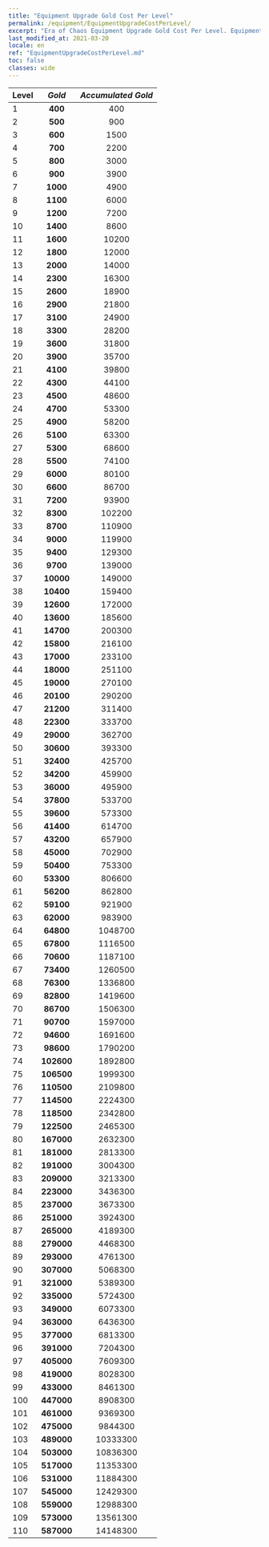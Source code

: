 ```yaml
---
title: "Equipment Upgrade Gold Cost Per Level"
permalink: /equipment/EquipmentUpgradeCostPerLevel/
excerpt: "Era of Chaos Equipment Upgrade Gold Cost Per Level. Equipment Upgrade Gold Cost Per Level"
last_modified_at: 2021-03-20
locale: en
ref: "EquipmentUpgradeCostPerLevel.md"
toc: false
classes: wide
---
```


  |          Level      | <i class="fas fa-coins"/> Gold | <i class="fas fa-coins"/> Accumulated Gold |
  |:--------------------|:---------:|:---------:|
  | 1 | **400** | 400 |
  | 2 | **500** | 900 |
  | 3 | **600** | 1500 |
  | 4 | **700** | 2200 |
  | 5 | **800** | 3000 |
  | 6 | **900** | 3900 |
  | 7 | **1000** | 4900 |
  | 8 | **1100** | 6000 |
  | 9 | **1200** | 7200 |
  | 10 | **1400** | 8600 |
  | 11 | **1600** | 10200 |
  | 12 | **1800** | 12000 |
  | 13 | **2000** | 14000 |
  | 14 | **2300** | 16300 |
  | 15 | **2600** | 18900 |
  | 16 | **2900** | 21800 |
  | 17 | **3100** | 24900 |
  | 18 | **3300** | 28200 |
  | 19 | **3600** | 31800 |
  | 20 | **3900** | 35700 |
  | 21 | **4100** | 39800 |
  | 22 | **4300** | 44100 |
  | 23 | **4500** | 48600 |
  | 24 | **4700** | 53300 |
  | 25 | **4900** | 58200 |
  | 26 | **5100** | 63300 |
  | 27 | **5300** | 68600 |
  | 28 | **5500** | 74100 |
  | 29 | **6000** | 80100 |
  | 30 | **6600** | 86700 |
  | 31 | **7200** | 93900 |
  | 32 | **8300** | 102200 |
  | 33 | **8700** | 110900 |
  | 34 | **9000** | 119900 |
  | 35 | **9400** | 129300 |
  | 36 | **9700** | 139000 |
  | 37 | **10000** | 149000 |
  | 38 | **10400** | 159400 |
  | 39 | **12600** | 172000 |
  | 40 | **13600** | 185600 |
  | 41 | **14700** | 200300 |
  | 42 | **15800** | 216100 |
  | 43 | **17000** | 233100 |
  | 44 | **18000** | 251100 |
  | 45 | **19000** | 270100 |
  | 46 | **20100** | 290200 |
  | 47 | **21200** | 311400 |
  | 48 | **22300** | 333700 |
  | 49 | **29000** | 362700 |
  | 50 | **30600** | 393300 |
  | 51 | **32400** | 425700 |
  | 52 | **34200** | 459900 |
  | 53 | **36000** | 495900 |
  | 54 | **37800** | 533700 |
  | 55 | **39600** | 573300 |
  | 56 | **41400** | 614700 |
  | 57 | **43200** | 657900 |
  | 58 | **45000** | 702900 |
  | 59 | **50400** | 753300 |
  | 60 | **53300** | 806600 |
  | 61 | **56200** | 862800 |
  | 62 | **59100** | 921900 |
  | 63 | **62000** | 983900 |
  | 64 | **64800** | 1048700 |
  | 65 | **67800** | 1116500 |
  | 66 | **70600** | 1187100 |
  | 67 | **73400** | 1260500 |
  | 68 | **76300** | 1336800 |
  | 69 | **82800** | 1419600 |
  | 70 | **86700** | 1506300 |
  | 71 | **90700** | 1597000 |
  | 72 | **94600** | 1691600 |
  | 73 | **98600** | 1790200 |
  | 74 | **102600** | 1892800 |
  | 75 | **106500** | 1999300 |
  | 76 | **110500** | 2109800 |
  | 77 | **114500** | 2224300 |
  | 78 | **118500** | 2342800 |
  | 79 | **122500** | 2465300 |
  | 80 | **167000** | 2632300 |
  | 81 | **181000** | 2813300 |
  | 82 | **191000** | 3004300 |
  | 83 | **209000** | 3213300 |
  | 84 | **223000** | 3436300 |
  | 85 | **237000** | 3673300 |
  | 86 | **251000** | 3924300 |
  | 87 | **265000** | 4189300 |
  | 88 | **279000** | 4468300 |
  | 89 | **293000** | 4761300 |
  | 90 | **307000** | 5068300 |
  | 91 | **321000** | 5389300 |
  | 92 | **335000** | 5724300 |
  | 93 | **349000** | 6073300 |
  | 94 | **363000** | 6436300 |
  | 95 | **377000** | 6813300 |
  | 96 | **391000** | 7204300 |
  | 97 | **405000** | 7609300 |
  | 98 | **419000** | 8028300 |
  | 99 | **433000** | 8461300 |
  | 100 | **447000** | 8908300 |
  | 101 | **461000** | 9369300 |
  | 102 | **475000** | 9844300 |
  | 103 | **489000** | 10333300 |
  | 104 | **503000** | 10836300 |
  | 105 | **517000** | 11353300 |
  | 106 | **531000** | 11884300 |
  | 107 | **545000** | 12429300 |
  | 108 | **559000** | 12988300 |
  | 109 | **573000** | 13561300 |
  | 110 | **587000** | 14148300 |

